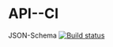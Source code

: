 # API--CI
JSON-Schema
[![Build status](https://ci.appveyor.com/api/projects/status/t6q62471qjai248a?svg=true)](https://ci.appveyor.com/project/Ntetikova/api-ci-vpnm6)
